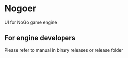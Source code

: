 # Nogoer
UI for NoGo game engine

## For engine developers
Please refer to manual in binary releases or release folder


